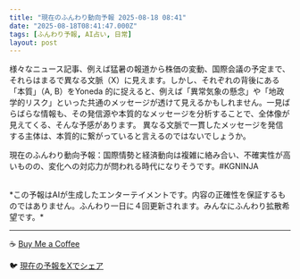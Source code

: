 ```yaml
---
title: "現在のふんわり動向予報 2025-08-18 08:41"
date: "2025-08-18T08:41:47.000Z"
tags: [ふんわり予報, AI占い, 日常]
layout: post
---
```


様々なニュース記事、例えば猛暑の報道から株価の変動、国際会議の予定まで、それらはまるで異なる文脈（X）に見えます。しかし、それぞれの背後にある「本質」（A, B）をYoneda 的に捉えると、例えば「異常気象の懸念」や「地政学的リスク」といった共通のメッセージが透けて見えるかもしれません。一見ばらばらな情報も、その発信源や本質的なメッセージを分析することで、全体像が見えてくる、そんな予感があります。  異なる文脈で一貫したメッセージを発信する主体は、本質的に繋がっていると言えるのではないでしょうか。


現在のふんわり動向予報：国際情勢と経済動向は複雑に絡み合い、不確実性が高いものの、変化への対応力が問われる時代になりそうです。#KGNINJA

<br>
*この予報はAIが生成したエンターテイメントです。内容の正確性を保証するものではありません。ふんわり一日に４回更新されます。みんなにふんわり拡散希望です。*

---
☕️ [Buy Me a Coffee](https://www.buymeacoffee.com/kgninja)

🐦 [現在の予報をXでシェア](https://twitter.com/intent/tweet?text=%E7%8F%BE%E5%9C%A8%E3%81%AE%E3%81%B5%E3%82%93%E3%82%8F%E3%82%8A%E4%BA%88%E5%A0%B1%3A%20%E3%80%8C%E6%A7%98%E3%80%85%E3%81%AA%E3%83%8B%E3%83%A5%E3%83%BC%E3%82%B9%E8%A8%98%E4%BA%8B%E3%80%81%E4%BE%8B%E3%81%88%E3%81%B0%E7%8C%9B%E6%9A%91%E3%81%AE%E5%A0%B1%E9%81%93%E3%81%8B%E3%82%89%E6%A0%AA%E4%BE%A1%E3%81%AE%E5%A4%89%E5%8B%95%E3%80%81%E5%9B%BD%E9%9A%9B%E4%BC%9A%E8%AD%B0%E3%81%AE%E4%BA%88%E5%AE%9A%E3%81%BE%E3%81%A7%E3%80%81%E3%81%9D%E3%82%8C%E3%82%89%E3%81%AF%E3%81%BE%E3%82%8B%E3%81%A7%E7%95%B0%E3%81%AA%E3%82%8B%E6%96%87%E8%84%88%EF%BC%88X%EF%BC%89%E3%81%AB%E8%A6%8B%E3%81%88%E3%81%BE%E3%81%99%E3%80%82%E3%80%8D%23KGNINJA%20%E7%B6%9A%E3%81%8D%E3%81%AF%E3%83%96%E3%83%AD%E3%82%B0%E3%81%A7%EF%BC%81%F0%9F%91%87&url=https%3A%2F%2Fkg-ninja.github.io%2FFunwariyoso%2F)
